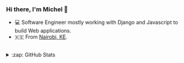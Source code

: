 ### Hi there, I'm Michel 👋


* 💻 Software Engineer mostly working with Django and Javascript to build Web applications.
* 🇰🇪 From [Nairobi, KE]().


<br />


<details>
  <summary>:zap: GitHub Stats</summary>

  <img align="left" alt="Michel's GitHub Stats" src="https://github-readme-stats.michelatieno.vercel.app/api?username=MichelAtieno&show_icons=true&hide_border=true" />

</details>



